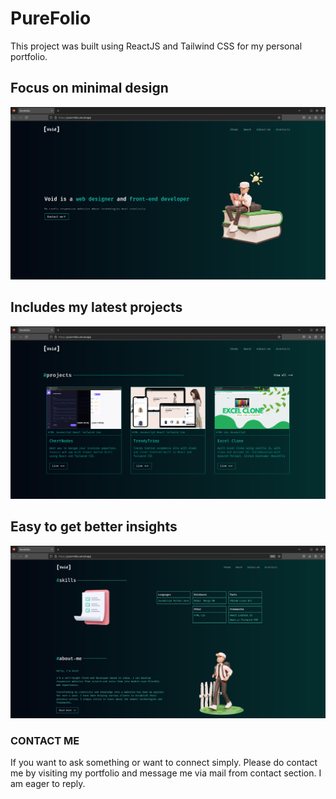 # PureFolio

This project was built using ReactJS and Tailwind CSS for my personal portfolio.

## Focus on minimal design
![Minimalist Approach](https://github.com/void-hr/PureFolio/blob/main/public/minimalapproach.png)

## Includes my latest projects 
![Latest Projects](https://github.com/void-hr/PureFolio/blob/main/public/latestproject.png)

## Easy to get better insights
![Latest Projects](https://github.com/void-hr/PureFolio/blob/main/public/betterinsights.png)

### CONTACT ME
If you want to ask something or want to connect simply. Please do contact me by visiting my portfolio and message me via mail from contact section. I am eager to reply.





